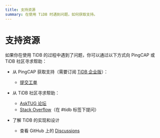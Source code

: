 ```yaml
---
title: 支持资源
summary: 在使用 TiDB 时遇到问题，如何获取支持。
---
```


# 支持资源

如果你在使用 TiDB 的过程中遇到了问题，你可以通过以下方式向 PingCAP 或 TiDB 社区寻求帮助：

+ 从 PingCAP 获取支持（需要订阅 [TiDB 企业版](https://cn.pingcap.com/product-enterprise/)）：

    - [提交工单](https://support.pingcap.cn/)

+ 从 TiDB 社区寻求帮助：

    - [AskTUG 论坛](https://asktug.com/)
    - [Stack Overflow](https://stackoverflow.com/questions/tagged/tidb)（在 #tidb 标签下提问）

+ 了解 TiDB 的实现和设计

    - 查看 GitHub 上的 [Discussions](https://github.com/orgs/pingcap/discussions)
